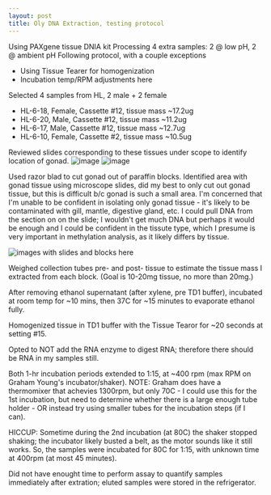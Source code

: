 ```yaml
---
layout: post
title: Oly DNA Extraction, testing protocol 
---
```


Using PAXgene tissue DNIA kit
Processing 4 extra samples: 2 @ low pH, 2 @ ambient pH 
Following protocol, with a couple exceptions
  * Using Tissue Tearer for homogenization  
  * Incubation temp/RPM adjustments here 
  
Selected 4 samples from HL, 2 male + 2 female
  * HL-6-18, Female, Cassette #12, tissue mass ~17.2ug
  * HL-6-20, Male, Cassette #12, tissue mass ~11.2ug  
  * HL-6-17, Male, Cassette #12, tissue mass ~12.7ug
  * HL-6-10, Female, Cassette #2, tissue mass ~10.5ug  
  
Reviewed slides corresponding to these tissues under scope to identify location of gonad. 
![image](https://user-images.githubusercontent.com/17264765/36290058-58f6290e-1278-11e8-90ee-b96b59471a54.png)
![image](https://user-images.githubusercontent.com/17264765/36290068-62333138-1278-11e8-9bb9-bd1cc0823a77.png)

Used razor blad to cut gonad out of paraffin blocks. Identified area with gonad tissue using microscope slides, did my best to only cut out gonad tissue, but this is difficult b/c gonad is such a small area. I'm concerned that I'm unable to be confident in isolating only gonad tissue - it's likely to be contaminated with gill, mantle, digestive gland, etc. I could pull DNA from the section on on the slide; I wouldn't get much DNA but perhaps it would be enough and I could be confident in the tissute type, which I presume is very important in methylation analysis, as it likely differs by tissue.    

![images with slides and blocks here]()

Weighed collection tubes pre- and post- tissue to estimate the tissue mass I extracted from each block. 
(Goal is 10-20mg tissue, no more than 20mg.)  

After removing ethanol supernatant (after xylene, pre TD1 buffer), incubated at room temp for ~10 mins, then 37C for ~15 minutes to evaporate ethanol fully.  

Homogenized tissue in TD1 buffer with the Tissue Tearor for ~20 seconds at setting #15.  
 
Opted to NOT add the RNA enzyme to digest RNA; therefore there should be RNA in my samples still.   

Both 1-hr incubation periods extended to 1:15, at ~400 rpm (max RPM on Graham Young's incubator/shaker). NOTE: Graham does have a thermomixer that achevies 1300rpm, but only 70C - I could use this for the 1st incubation, but need to determine whether there is a large enough tube holder - OR instead try using smaller tubes for the incubation steps (if I can).  

HICCUP: Sometime during the 2nd incubation (at 80C) the shaker stopped shaking; the incubator likely busted a belt, as the motor sounds like it still works.  So, the samples were incubated for 80C for 1:15, with unknown time at 400rpm (at most 45 minutes).  

Did not have enought time to perform assay to quantify samples immediately after extration; eluted samples were stored in the refrigerator.  



